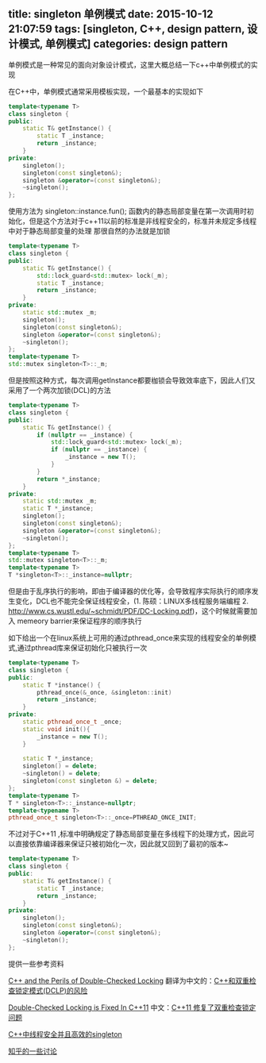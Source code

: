 title: singleton 单例模式
date: 2015-10-12 21:07:59
tags: [singleton, C++, design pattern, 设计模式, 单例模式]
categories: design pattern
---

单例模式是一种常见的面向对象设计模式，这里大概总结一下c++中单例模式的实现

在C++中，单例模式通常采用模板实现，一个最基本的实现如下

```c++
template<typename T>
class singleton {
public:
    static T& getInstance() {
        static T _instance;
        return _instance;
    }
private:
    singleton();
    singleton(const singleton&);
    singleton &operator=(const singleton&);
    ~singleton();
};
```

使用方法为 singleton<Widget>::instance.fun(); 函数内的静态局部变量在第一次调用时初始化，但是这个方法对于c++11以前的标准是非线程安全的，标准并未规定多线程中对于静态局部变量的处理
那很自然的办法就是加锁

```c++
template<typename T>
class singleton {
public:
    static T& getInstance() {
        std::lock_guard<std::mutex> lock(_m);
        static T _instance;
        return _instance;
    }
private:
    static std::mutex _m;
    singleton();
    singleton(const singleton&);
    singleton &operator=(const singleton&);
    ~singleton();
};
template<typename T>
std::mutex singleton<T>::_m;

```

但是按照这种方式，每次调用getInstance都要枷锁会导致效率底下，因此人们又采用了一个两次加锁(DCL)的方法

```c++
template<typename T>
class singleton {
public:
    static T& getInstance() {
        if (nullptr == _instance) {
            std::lock_guard<std::mutex> lock(_m);
            if (nullptr == _instance) {
                _instance = new T();
            }
        }
        return *_instance;
    }
private:
    static std::mutex _m;
    static T *_instance;
    singleton();
    singleton(const singleton&);
    singleton &operator=(const singleton&);
    ~singleton();
};
template<typename T>
std::mutex singleton<T>::_m;
template<typename T>
T *singleton<T>::_instance=nullptr;

```

但是由于乱序执行的影响，即由于编译器的优化等，会导致程序实际执行的顺序发生变化，DCL也不能完全保证线程安全，(1. 陈硕：LINUX多线程服务端编程 2. http://www.cs.wustl.edu/~schmidt/PDF/DC-Locking.pdf)，这个时候就需要加入
memeory barrier来保证程序的顺序执行


如下给出一个在linux系统上可用的通过pthread_once来实现的线程安全的单例模式,通过pthread库来保证初始化只被执行一次

```c++
template<typename T>
class singleton {
public:
    static T *instance() {
        pthread_once(&_once, &singleton::init)
        return _instance;
    }
private:
    static pthread_once_t _once;
    static void init(){
        _instance = new T();
    }
    
    static T *_instance;
    singleton() = delete;
    ~singleton() = delete;
    singleton(const singleton &) = delete;
};
template<typename T>
T * singleton<T>::_instance=nullptr;
template<typename T>
pthread_once_t singleton<T>::_once=PTHREAD_ONCE_INIT;
```

不过对于C++11 ,标准中明确规定了静态局部变量在多线程下的处理方式，因此可以直接依靠编译器来保证只被初始化一次，因此就又回到了最初的版本~


```c++
template<typename T>
class singleton {
public:
    static T& getInstance() {
        static T _instance;
        return _instance;
    }
private:
    singleton();
    singleton(const singleton&);
    singleton &operator=(const singleton&);
    ~singleton();
};
```

提供一些参考资料

[C++ and the Perils of Double-Checked Locking](http://www.aristeia.com/Papers/DDJ_Jul_Aug_2004_revised.pdf) 翻译为中文的：[C++和双重检查锁定模式(DCLP)的风险](http://blog.jobbole.com/86392/)

[Double-Checked Locking is Fixed In C++11](http://preshing.com/20130930/double-checked-locking-is-fixed-in-cpp11/)  中文：[C++11 修复了双重检查锁定问题](http://blog.jobbole.com/52164/)

[ C++中线程安全并且高效的singleton](http://www.klayge.org/2015/04/27/c%E4%B8%AD%E7%BA%BF%E7%A8%8B%E5%AE%89%E5%85%A8%E5%B9%B6%E4%B8%94%E9%AB%98%E6%95%88%E7%9A%84singleton/)

[知乎的一些讨论](http://www.zhihu.com/question/35522476)